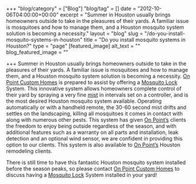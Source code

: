 +++
"blog/category" = ["Blog"]
"blog/tag" = []
date = "2012-10-06T04:00:00+00:00"
excerpt = "Summer in Houston usually brings homeowners outside to take in the pleasures of their yards. A familiar issue is mosquitoes and how to manage them, and a Houston mosquito system solution is becoming a necessity."
layout = "blog"
slug = "/do-you-install-mosquito-systems-in-houston"
title = "Do you install mosquito systems in Houston?"
type = "page"
[featured_image]
alt_text = ""
blog_featured_image = ""

+++
Summer in Houston usually brings homeowners outside to take in the pleasures of their yards. A familiar issue is mosquitoes and how to manage them, and a Houston mosquito system solution is becoming a necessity. [On Point Custom Homes](https://onpointcustomhomes.com/) is prepared to assist by offering a [Mosquito Lock](http://www.mosquitolock.com/) System. This innovative system allows homeowners complete control of their yard by spraying a very fine [mist](http://www.mosquitolock.com/our-systems.html) in intervals set on a controller, and is the most desired Houston mosquito system available. Operating automatically or with a handheld remote, the 30-60 second mist drifts and settles on the landscaping, killing all mosquitoes it comes in contact with along with numerous other pests. This system has given [On Point’s](https://onpointcustomhomes.com/) clients the freedom to enjoy being outside regardless of the season, and with additional features such as a warranty on all parts and installation, leak detection and an optional wind sensor, we are confident in providing this option to our clients. This system is also available to [On Point’s](https://onpointcustomhomes.com/) Houston remodeling clients.

There is still time to have this fantastic Houston mosquito system installed before the season peaks, so please contact [On Point Custom Homes](https://onpointcustomhomes.com/) to discuss having a [Mosquito Lock](http://www.mosquitolock.com/) System installed in your yard!